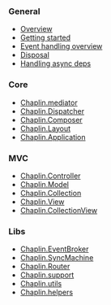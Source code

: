 ### General

* [Overview](./)
* [Getting started](./getting_started.html)
* [Event handling overview](./events.html)
* [Disposal](./disposal.html)
* [Handling async deps](./handling_async.html)

### Core
* <a href="./chaplin.mediator.html" title="Global event bus">Chaplin.mediator</a>
* <a href="./chaplin.dispatcher.html" title="Broker between router and controller">Chaplin.Dispatcher</a>
* <a href="./chaplin.composer.html" title="Handles reuse of views between controller actions">Chaplin.Composer</a>
* <a href="./chaplin.layout.html" title="Top-level application view">Chaplin.Layout</a>
* <a href="./chaplin.application.html" title="Application boostrapper">Chaplin.Application</a>

### MVC
* <a href="./chaplin.controller.html" title="For initializing models, collections and views">Chaplin.Controller</a>
* <a href="./chaplin.model.html" title="Chaplin&rsquo;s extension of `Backbone.Model`">Chaplin.Model</a>
* <a href="./chaplin.collection.html" title="Chaplin&rsquo;s extension of `Backbone.Collection`">Chaplin.Collection</a>
* <a href="./chaplin.view.html" title="Chaplin&rsquo;s extension of `Backbone.View`">Chaplin.View</a>
* <a href="./chaplin.collection_view.html" title="An extension of `Chaplin.View` for displaying collections">Chaplin.CollectionView</a>

### Libs
* <a href="./chaplin.event_broker.html" title="Mixin for communication with the mediator">Chaplin.EventBroker</a>
* <a href="./chaplin.sync_machine.html" title="Mixin for handling sync state">Chaplin.SyncMachine</a>
* <a href="./chaplin.router.html" title="Replacement for `Backbone.Router`">Chaplin.Router</a>
* <a href="./chaplin.support.html" title="Detection of browser features">Chaplin.support</a>
* <a href="./chaplin.utils.html" title="Generic utility functions">Chaplin.utils</a>
* <a href="./chaplin.helpers.html" title="Helpers with Chaplin integration">Chaplin.helpers</a>
